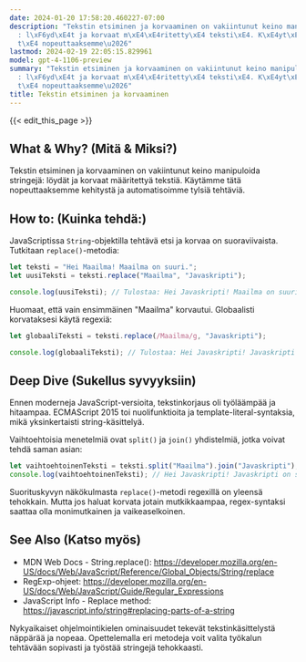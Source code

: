 ```yaml
---
date: 2024-01-20 17:58:20.460227-07:00
description: "Tekstin etsiminen ja korvaaminen on vakiintunut keino manipuloida stringej\xE4\
  : l\xF6yd\xE4t ja korvaat m\xE4\xE4ritetty\xE4 teksti\xE4. K\xE4yt\xE4mme t\xE4\
  t\xE4 nopeuttaaksemme\u2026"
lastmod: 2024-02-19 22:05:15.829961
model: gpt-4-1106-preview
summary: "Tekstin etsiminen ja korvaaminen on vakiintunut keino manipuloida stringej\xE4\
  : l\xF6yd\xE4t ja korvaat m\xE4\xE4ritetty\xE4 teksti\xE4. K\xE4yt\xE4mme t\xE4\
  t\xE4 nopeuttaaksemme\u2026"
title: Tekstin etsiminen ja korvaaminen
---
```


{{< edit_this_page >}}

## What & Why? (Mitä & Miksi?)

Tekstin etsiminen ja korvaaminen on vakiintunut keino manipuloida stringejä: löydät ja korvaat määritettyä tekstiä. Käytämme tätä nopeuttaaksemme kehitystä ja automatisoimme tylsiä tehtäviä.

## How to: (Kuinka tehdä:)

JavaScriptissa `String`-objektilla tehtävä etsi ja korvaa on suoraviivaista. Tutkitaan `replace()`-metodia:

```javascript
let teksti = "Hei Maailma! Maailma on suuri.";
let uusiTeksti = teksti.replace("Maailma", "Javaskripti");

console.log(uusiTeksti); // Tulostaa: Hei Javaskripti! Maailma on suuri.
```

Huomaat, että vain ensimmäinen "Maailma" korvautui. Globaalisti korvataksesi käytä regexiä:

```javascript
let globaaliTeksti = teksti.replace(/Maailma/g, "Javaskripti");

console.log(globaaliTeksti); // Tulostaa: Hei Javaskripti! Javaskripti on suuri.
```

## Deep Dive (Sukellus syvyyksiin)

Ennen moderneja JavaScript-versioita, tekstinkorjaus oli työläämpää ja hitaampaa. ECMAScript 2015 toi nuolifunktioita ja template-literal-syntaksia, mikä yksinkertaisti string-käsittelyä.

Vaihtoehtoisia menetelmiä ovat `split()` ja `join()` yhdistelmiä, jotka voivat tehdä saman asian:

```javascript
let vaihtoehtoinenTeksti = teksti.split("Maailma").join("Javaskripti");
console.log(vaihtoehtoinenTeksti); // Hei Javaskripti! Javaskripti on suuri.
```

Suorituskyvyn näkökulmasta `replace()`-metodi regexillä on yleensä tehokkain. Mutta jos haluat korvata jotain mutkikkaampaa, regex-syntaksi saattaa olla monimutkainen ja vaikeaselkoinen.

## See Also (Katso myös)

- MDN Web Docs - String.replace(): https://developer.mozilla.org/en-US/docs/Web/JavaScript/Reference/Global_Objects/String/replace
- RegExp-ohjeet: https://developer.mozilla.org/en-US/docs/Web/JavaScript/Guide/Regular_Expressions
- JavaScript Info - Replace method: https://javascript.info/string#replacing-parts-of-a-string

Nykyaikaiset ohjelmointikielen ominaisuudet tekevät tekstinkäsittelystä näppärää ja nopeaa. Opettelemalla eri metodeja voit valita työkalun tehtävään sopivasti ja työstää stringejä tehokkaasti.
